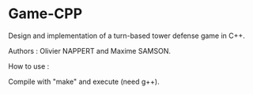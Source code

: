 # Game-CPP
Design and implementation of a turn-based tower defense game in C++.

Authors : Olivier NAPPERT and Maxime SAMSON.

How to use :

Compile with "make" and execute (need g++).
